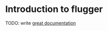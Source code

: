 # Introduction to flugger

TODO: write [great documentation](http://jacobian.org/writing/what-to-write/)
